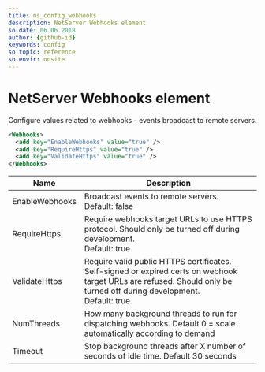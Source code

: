 ```yaml
---
title: ns_config_webhooks
description: NetServer Webhooks element
so.date: 06.06.2018
author: {github-id}
keywords: config
so.topic: reference
so.envir: onsite
---
```


# NetServer Webhooks element

Configure values related to webhooks - events broadcast to remote servers.

```XML
<Webhooks>
  <add key="EnableWebhooks" value="true" />
  <add key="RequireHttps" value="true" />
  <add key="ValidateHttps" value="true" />
</Webhooks>
```

| Name | Description |
|---|---|
| EnableWebhooks | Broadcast events to remote servers.<br>Default: false |
| RequireHttps | Require webhooks target URLs to use HTTPS protocol. Should only be turned off during development.<br>Default: true |
| ValidateHttps | Require valid public HTTPS certificates. Self-signed or expired certs on webhook target URLs are refused. Should only be turned off during development.<br>Default: true |
| NumThreads | How many background threads to run for dispatching webhooks. Default 0 = scale automatically according to demand |
| Timeout | Stop background threads after X number of seconds of idle time. Default 30 seconds |

<!-- ## WebServices -->
